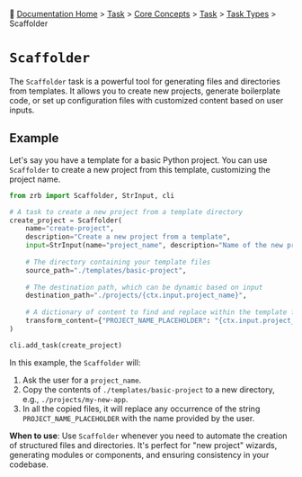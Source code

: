 🔖 [Documentation Home](../../../README.md) > [Task](../../../README.md) > [Core Concepts](../../README.md) > [Task](../README.md) > [Task Types](./README.md) > Scaffolder

# `Scaffolder`

The `Scaffolder` task is a powerful tool for generating files and directories from templates. It allows you to create new projects, generate boilerplate code, or set up configuration files with customized content based on user inputs.

## Example

Let's say you have a template for a basic Python project. You can use `Scaffolder` to create a new project from this template, customizing the project name.

```python
from zrb import Scaffolder, StrInput, cli

# A task to create a new project from a template directory
create_project = Scaffolder(
    name="create-project",
    description="Create a new project from a template",
    input=StrInput(name="project_name", description="Name of the new project"),
    
    # The directory containing your template files
    source_path="./templates/basic-project",
    
    # The destination path, which can be dynamic based on input
    destination_path="./projects/{ctx.input.project_name}",
    
    # A dictionary of content to find and replace within the template files
    transform_content={"PROJECT_NAME_PLACEHOLDER": "{ctx.input.project_name}"}
)

cli.add_task(create_project)
```

In this example, the `Scaffolder` will:
1.  Ask the user for a `project_name`.
2.  Copy the contents of `./templates/basic-project` to a new directory, e.g., `./projects/my-new-app`.
3.  In all the copied files, it will replace any occurrence of the string `PROJECT_NAME_PLACEHOLDER` with the name provided by the user.

**When to use**: Use `Scaffolder` whenever you need to automate the creation of structured files and directories. It's perfect for "new project" wizards, generating modules or components, and ensuring consistency in your codebase.